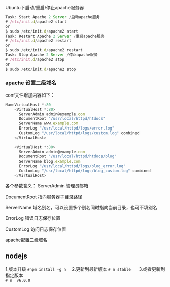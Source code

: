 Ubuntu下启动/重启/停止apache服务器


```js
Task: Start Apache 2 Server /启动apache服务
# /etc/init.d/apache2 start
or
$ sudo /etc/init.d/apache2 start
Task: Restart Apache 2 Server /重启apache服务
# /etc/init.d/apache2 restart
or
$ sudo /etc/init.d/apache2 restart
Task: Stop Apache 2 Server /停止apache服务
# /etc/init.d/apache2 stop
or
$ sudo /etc/init.d/apache2 stop
```


### apache 设置二级域名

conf文件增加内容如下：

```js
NameVirtualHost *:80
    <VirtualHost *:80>
      ServerAdmin admin@example.com
      DocumentRoot "/usr/local/httpd/htdocs"
      ServerName www.example.com
      ErrorLog "/usr/local/httpd/logs/error.log"
      CustomLog "/usr/local/httpd/logs/custom.log" combined
    </VirtualHost>
     
    <VirtualHost *:80>
      ServerAdmin admin@example.com
      DocumentRoot "/usr/local/httpd/htdocs/blog"
      ServerName blog.example.com
      ErrorLog "/usr/local/httpd/logs/blog_error.log"
      CustomLog "/usr/local/httpd/logs/blog_custom.log" combined
    </VirtualHost>
```
各个参数含义：
ServerAdmin  管理员邮箱

DocumentRoot  指向服务器子目录路径

ServerName  域名别名，可以设置多个别名同时指向当前目录，也可不填别名

ErrorLog   错误日志保存位置

CustomLog  访问日志保存位置

[apache配置二级域名](https://segmentfault.com/a/1190000007512622)


## nodejs

1.版本升级 
`#npm install -g n  `
2.更新到最新版本 
`# n stable   `
3.或者更新到指定版本  
`# n  v6.0.0    `